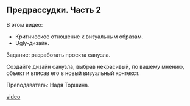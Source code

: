 ## Предрассудки. Часть 2

В этом видео:

- Критическое отношение к визуальным образам.
- Ugly-дизайн.

Задание: разработать проекта санузла. 

Создайте дизайн санузла, выбрав некрасивый, по вашему мнению, объект и вписав его в новый визуальный контекст.

Преподаватель: Надя Торшина. 

[video](https://player.softculture.cc/embed/ICI/ICI_3.18.09_L2_References_Part2)